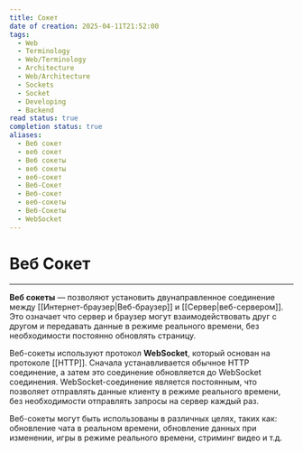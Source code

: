 ```yaml
---
title: Сокет
date of creation: 2025-04-11T21:52:00
tags:
  - Web
  - Terminology
  - Web/Terminology
  - Architecture
  - Web/Architecture
  - Sockets
  - Socket
  - Developing
  - Backend
read status: true
completion status: true
aliases:
  - Веб сокет
  - веб сокет
  - Веб сокеты
  - веб сокеты
  - веб-сокет
  - Веб-Сокет
  - Веб-сокет
  - веб-сокеты
  - Веб-Сокеты
  - WebSocket
---
```

# Веб Сокет
---

**Веб сокеты** — позволяют установить двунаправленное соединение между [[Интернет-браузер|Веб-браузер]] и [[Сервер|веб-сервером]]. Это означает что сервер и браузер могут взаимодействовать друг с другом и передавать данные в режиме реального времени, без необходимости постоянно обновлять страницу.

Веб-сокеты используют протокол **WebSocket**, который основан на протоколе [[HTTP]]. Сначала устанавливается обычное HTTP соединение, а затем это соединение обновляется до WebSocket соединения. WebSocket-соединение является постоянным, что позволяет отправлять данные клиенту в режиме реального времени, без необходимости отправлять запросы на сервер каждый раз.

Веб-сокеты могут быть использованы в различных целях, таких как: обновление чата в реальном времени, обновление данных при изменении, игры в режиме реального времени, стриминг видео и т.д.
